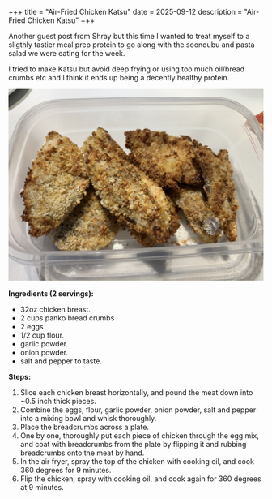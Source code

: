 +++
title = "Air-Fried Chicken Katsu"
date = 2025-09-12
description = "Air-Fried Chicken Katsu"
+++

Another guest post from Shray but this time I wanted to treat myself to a sligthly tastier meal prep protein to go along with the soondubu and pasta salad we were eating for the week.

I tried to make Katsu but avoid deep frying or using too much oil/bread crumbs etc and I think it ends up being a decently healthy protein.

![chicken katsu](chicken_katsu.jpeg)

**Ingredients (2 servings):**

- 32oz chicken breast.
- 2 cups panko bread crumbs
- 2 eggs
- 1/2 cup flour.
- garlic powder.
- onion powder.
- salt and pepper to taste.

**Steps:**

1. Slice each chicken breast horizontally, and pound the meat down into ~0.5 inch thick pieces.
2. Combine the eggs, flour, garlic powder, onion powder, salt and pepper into a mixing bowl and whisk thoroughly.
3. Place the breadcrumbs across a plate.
4. One by one, thoroughly put each piece of chicken through the egg mix, and coat with breadcrumbs from the plate by flipping it and rubbing breadcrumbs onto the meat by hand.
5. In the air fryer, spray the top of the chicken with cooking oil, and cook 360 degrees for 9 minutes.
6. Flip the chicken, spray with cooking oil, and cook again for 360 degrees at 9 minutes.
